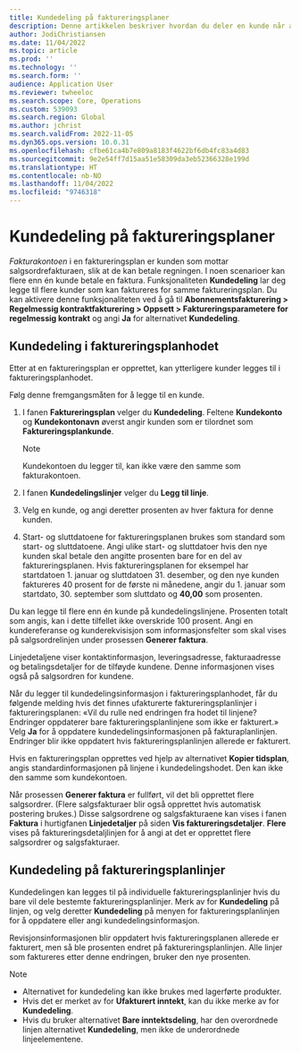 ```yaml
---
title: Kundedeling på faktureringsplaner
description: Denne artikkelen beskriver hvordan du deler en kunde når abonnementsfakturering brukes.
author: JodiChristiansen
ms.date: 11/04/2022
ms.topic: article
ms.prod: ''
ms.technology: ''
ms.search.form: ''
audience: Application User
ms.reviewer: twheeloc
ms.search.scope: Core, Operations
ms.custom: 539093
ms.search.region: Global
ms.author: jchrist
ms.search.validFrom: 2022-11-05
ms.dyn365.ops.version: 10.0.31
ms.openlocfilehash: cfbe61ca4b7e809a8183f4622bf6db4fc83a4d83
ms.sourcegitcommit: 9e2e54ff7d15aa51e58309da3eb52366328e199d
ms.translationtype: HT
ms.contentlocale: nb-NO
ms.lasthandoff: 11/04/2022
ms.locfileid: "9746318"
---
```

# <a name="customer-split-on-billing-schedules"></a>Kundedeling på faktureringsplaner

*Fakturakontoen* i en faktureringsplan er kunden som mottar salgsordrefakturaen, slik at de kan betale regningen. I noen scenarioer kan flere enn én kunde betale en faktura. Funksjonaliteten **Kundedeling** lar deg legge til flere kunder som kan faktureres for samme faktureringsplan. Du kan aktivere denne funksjonaliteten ved å gå til **Abonnementsfakturering \> Regelmessig kontraktfakturering \> Oppsett \> Faktureringsparametere for regelmessig kontrakt** og angi **Ja** for alternativet **Kundedeling**.

## <a name="customer-split-on-the-billing-schedule-header"></a>Kundedeling i faktureringsplanhodet

Etter at en faktureringsplan er opprettet, kan ytterligere kunder legges til i faktureringsplanhodet.

Følg denne fremgangsmåten for å legge til en kunde.

1. I fanen **Faktureringsplan** velger du **Kundedeling**. Feltene **Kundekonto** og **Kundekontonavn** øverst angir kunden som er tilordnet som **Faktureringsplankunde**.

    > [!NOTE]
    > Kundekontoen du legger til, kan ikke være den samme som fakturakontoen.

2. I fanen **Kundedelingslinjer** velger du **Legg til linje**.
3. Velg en kunde, og angi deretter prosenten av hver faktura for denne kunden.
4. Start- og sluttdatoene for faktureringsplanen brukes som standard som start- og sluttdatoene. Angi ulike start- og sluttdatoer hvis den nye kunden skal betale den angitte prosenten bare for en del av faktureringsplanen. Hvis faktureringsplanen for eksempel har startdatoen 1. januar og sluttdatoen 31. desember, og den nye kunden faktureres 40 prosent for de første ni månedene, angir du 1. januar som startdato, 30. september som sluttdato og **40,00** som prosenten.

Du kan legge til flere enn én kunde på kundedelingslinjene. Prosenten totalt som angis, kan i dette tilfellet ikke overskride 100 prosent. Angi en kundereferanse og kunderekvisisjon som informasjonsfelter som skal vises på salgsordrelinjen under prosessen **Generer faktura**.

Linjedetaljene viser kontaktinformasjon, leveringsadresse, fakturaadresse og betalingsdetaljer for de tilføyde kundene. Denne informasjonen vises også på salgsordren for kundene.

Når du legger til kundedelingsinformasjon i faktureringsplanhodet, får du følgende melding hvis det finnes ufakturerte faktureringsplanlinjer i faktureringsplanen: «Vil du rulle ned endringen fra hodet til linjene? Endringer oppdaterer bare faktureringsplanlinjene som ikke er fakturert.» Velg **Ja** for å oppdatere kundedelingsinformasjonen på fakturaplanlinjen. Endringer blir ikke oppdatert hvis faktureringsplanlinjen allerede er fakturert.

Hvis en faktureringsplan opprettes ved hjelp av alternativet **Kopier tidsplan**, angis standardinformasjonen på linjene i kundedelingshodet. Den kan ikke den samme som kundekontoen.

Når prosessen **Generer faktura** er fullført, vil det bli opprettet flere salgsordrer. (Flere salgsfakturaer blir også opprettet hvis automatisk postering brukes.) Disse salgsordrene og salgsfakturaene kan vises i fanen **Faktura** i hurtigfanen **Linjedetaljer** på siden **Vis faktureringsdetaljer**. **Flere** vises på faktureringsdetaljlinjen for å angi at det er opprettet flere salgsordrer og salgsfakturaer.

## <a name="customer-split-on-billing-schedule-lines"></a>Kundedeling på faktureringsplanlinjer

Kundedelingen kan legges til på individuelle faktureringsplanlinjer hvis du bare vil dele bestemte faktureringsplanlinjer. Merk av for **Kundedeling** på linjen, og velg deretter **Kundedeling** på menyen for faktureringsplanlinjen for å oppdatere eller angi kundedelingsinformasjon.

Revisjonsinformasjonen blir oppdatert hvis faktureringsplanen allerede er fakturert, men så ble prosenten endret på faktureringsplanlinjen. Alle linjer som faktureres etter denne endringen, bruker den nye prosenten.

> [!NOTE]
> - Alternativet for kundedeling kan ikke brukes med lagerførte produkter.
> - Hvis det er merket av for **Ufakturert inntekt**, kan du ikke merke av for **Kundedeling**.
> - Hvis du bruker alternativet **Bare inntektsdeling**, har den overordnede linjen alternativet **Kundedeling**, men ikke de underordnede linjeelementene.

